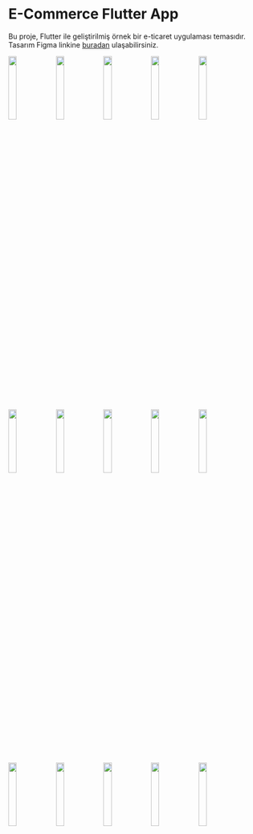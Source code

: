# E-Commerce Flutter App

Bu proje, Flutter ile geliştirilmiş örnek bir e-ticaret uygulaması temasıdır.
Tasarım Figma linkine [buradan](https://www.figma.com/design/O6JIMN1jktl9GW64GuRcKf/E-Commerce-App-Design-(Community)?node-id=0-1&t=VZU0YsfnZCRmA7UK-0) ulaşabilirsiniz.

<img src="https://github.com/user-attachments/assets/a2a85be2-bcc5-40c4-9f29-878b6c69332b" width="18%"></img> 
<img src="https://github.com/user-attachments/assets/ea3efe83-33a8-4e54-b574-c19275bf0be2" width="18%"></img> 
<img src="https://github.com/user-attachments/assets/f5dae619-55e6-4caa-9254-43214788489c" width="18%"></img> 
<img src="https://github.com/user-attachments/assets/1577f832-f7eb-4d4f-9be4-db3a44ba5096" width="18%"></img> 
<img src="https://github.com/user-attachments/assets/c5e4c1c3-6be5-4f40-8390-c8d683919e5b" width="18%"></img> 
<img src="https://github.com/user-attachments/assets/df7da343-97d7-49d0-97bc-9913475edd02" width="18%"></img> 
<img src="https://github.com/user-attachments/assets/c3c9ef6b-5d46-469b-8e53-c4b5b458b0a3" width="18%"></img> 
<img src="https://github.com/user-attachments/assets/935409ea-8e87-4f62-ab62-3c2a53b05b0b" width="18%"></img> 
<img src="https://github.com/user-attachments/assets/46f831ff-d084-47ba-a13d-c21d33d912fe" width="18%"></img> 
<img src="https://github.com/user-attachments/assets/7c81cd81-a14f-4b0a-baa2-dcdf8ba48c37" width="18%"></img> 
<img src="https://github.com/user-attachments/assets/efb81688-6316-4379-bf4b-f6d274992fe6" width="18%"></img> 
<img src="https://github.com/user-attachments/assets/87b87263-4189-4f9e-8895-d123e8630fc8" width="18%"></img> 
<img src="https://github.com/user-attachments/assets/9915c726-c3f2-4882-997e-04181bdbf79b" width="18%"></img> 
<img src="https://github.com/user-attachments/assets/ec1e0b78-aa9c-4926-ba91-3f7976eeceb1" width="18%"></img> 
<img src="https://github.com/user-attachments/assets/e1923e92-7461-4296-a2d1-ebffd10abf3f" width="18%"></img>
